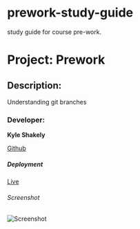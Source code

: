 # prework-study-guide
study guide for course pre-work.


# Project: Prework

## Description:

Understanding git branches


### Developer:

__Kyle Shakely__

[Github](https://github.com/Kshakely5280)

##### Deployment
[Live](https://kshakely5280.github.io/prework-study-guide/)

###### Screenshot

![Screenshot](https://github.com/Kshakely5280/prework-study-guide/blob/feature/starter-code/screeenshot.png)